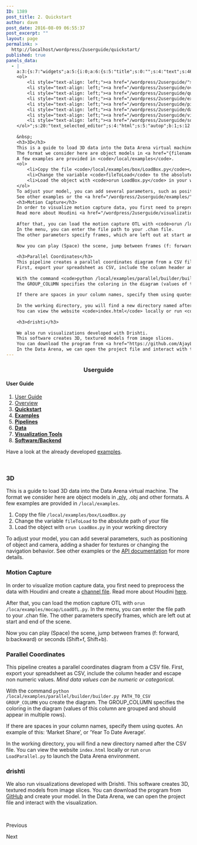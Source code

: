 ```yaml
---
ID: 1389
post_title: 2. Quickstart
author: davm
post_date: 2016-08-09 06:55:37
post_excerpt: ""
layout: page
permalink: >
  http://localhost/wordpress/2userguide/quickstart/
published: true
panels_data:
  - |
    a:3:{s:7:"widgets";a:5:{i:0;a:6:{s:5:"title";s:0:"";s:4:"text";s:46:"<h3 style="text-align: center;">Userguide</h3>";s:20:"text_selected_editor";s:4:"html";s:5:"autop";b:1;s:12:"_sow_form_id";s:13:"578723843cea2";s:11:"panels_info";a:7:{s:5:"class";s:31:"SiteOrigin_Widget_Editor_Widget";s:3:"raw";b:0;s:4:"grid";i:0;s:4:"cell";i:0;s:2:"id";i:0;s:9:"widget_id";s:36:"1ea35202-0ffb-4952-88db-1380842ca3f4";s:5:"style";a:2:{s:7:"padding";s:3:"0px";s:18:"background_display";s:4:"tile";}}}i:1;a:5:{s:8:"headline";a:6:{s:4:"text";s:0:"";s:3:"tag";s:2:"h3";s:4:"font";s:7:"default";s:5:"color";b:0;s:5:"align";s:4:"left";s:24:"so_field_container_state";s:4:"open";}s:12:"sub_headline";a:6:{s:4:"text";s:0:"";s:3:"tag";s:2:"h3";s:4:"font";s:7:"default";s:5:"color";b:0;s:5:"align";s:6:"center";s:24:"so_field_container_state";s:4:"open";}s:7:"divider";a:8:{s:5:"style";s:5:"solid";s:6:"weight";s:4:"thin";s:5:"color";b:0;s:11:"side_margin";s:4:"20px";s:16:"side_margin_unit";s:2:"px";s:10:"top_margin";s:4:"20px";s:15:"top_margin_unit";s:2:"px";s:24:"so_field_container_state";s:4:"open";}s:12:"_sow_form_id";s:13:"57871dc1b3fe7";s:11:"panels_info";a:7:{s:5:"class";s:33:"SiteOrigin_Widget_Headline_Widget";s:3:"raw";b:0;s:4:"grid";i:0;s:4:"cell";i:0;s:2:"id";i:1;s:9:"widget_id";s:36:"42c24578-cfd7-4dd5-8d52-e5b5178da0b8";s:5:"style";a:2:{s:7:"padding";s:3:"0px";s:18:"background_display";s:4:"tile";}}}i:2;a:6:{s:5:"title";s:0:"";s:4:"text";s:905:"<h4>User Guide</h4>
    <ol>
     	<li style="text-align: left;"><a href="/wordpress/2userguide/"> User Guide </a></li>
     	<li style="text-align: left;"><a href="/wordpress/2userguide/overview/"> Overview </a></li>
     	<li style="text-align: left;"><a href="/wordpress/2userguide/quickstart/"><strong> Quickstart</strong></a></li>
     	<li style="text-align: left;"><a href="/wordpress/2userguide/examples/"><strong> Examples</strong></a></li>
     	<li style="text-align: left;"><a href="/wordpress/2userguide/pipelines/"><strong> Pipelines</strong></a></li>
     	<li style="text-align: left;"><a href="/wordpress/2userguide/data/"><strong> Data</strong></a></li>
     	<li style="text-align: left;"><a href="/wordpress/2userguide/visualizationtools/"><strong> Visualization Tools</strong></a></li>
     	<li style="text-align: left;"><a href="/wordpress/2userguide/softwarebackend/"><strong> Software/Backend</strong></a></li>
    </ol>";s:20:"text_selected_editor";s:4:"html";s:5:"autop";b:1;s:12:"_sow_form_id";s:13:"576b4c626e8f5";s:11:"panels_info";a:7:{s:5:"class";s:31:"SiteOrigin_Widget_Editor_Widget";s:3:"raw";b:0;s:4:"grid";i:1;s:4:"cell";i:0;s:2:"id";i:2;s:9:"widget_id";s:36:"4a98973e-09c0-48a2-923d-fcbc887ca755";s:5:"style";a:1:{s:18:"background_display";s:4:"tile";}}}i:3;a:6:{s:5:"title";s:0:"";s:4:"text";s:2722:"Have a look at the already developed <a href="/wordpress/2userguide/examples/">examples</a>.
    
    &nbsp;
    <h3>3D</h3>
    This is a guide to load 3D data into the Data Arena virtual machine.
    The format we consider here are object models in <a href="{filename}data.md">.ply,</a> .obj and other formats.
    A few examples are provided in <code>/local/examples</code>.
    <ol>
     	<li>Copy the file <code>/local/examples/box/LoadBox.py</code></li>
     	<li>Change the variable <code>fileToLoad</code> to the absolute path of your file</li>
     	<li>Load the object with <code>orun LoadBox.py</code> in your working directory</li>
    </ol>
    To adjust your model, you can add several parameters, such as positioning of object and camera, adding a shader for textures or changing the navigation behavior.
    See other examples or the <a href="/wordpress/2userguide/examples/">API documentation</a> for more details.
    <h3>Motion Capture</h3>
    In order to visualize motion capture data, you first need to preprocess the data with Houdini and create a <a href="/wordpress/2userguide/data/">channel file</a>.
    Read more about Houdini <a href="/wordpress/2userguide/visualizationtools/">here</a>.
    
    After that, you can load the motion capture OTL with <code>orun /loca/examples/mocap/LoadOTL.py</code>.
    In the menu, you can enter the file path to your .chan file.
    The other parameters specify frames, which are left out at start and end of the scene.
    
    Now you can play (Space) the scene, jump between frames (f: forward, b:backward) or seconds (Shift+f, Shift+b).
    
    <h3>Parallel Coordinates</h3>
    This pipeline creates a parallel coordinates diagram from a CSV file.
    First, export your spreadsheet as CSV, include the column header and escape non numeric values. <em>Mind data values can be numeric or categorical.</em>
    
    With the command <code>python /local/examples/parallel/builder/builder.py PATH_TO_CSV GROUP_COLUMN</code> you create the diagram.
    The GROUP_COLUMN specifies the coloring in the diagram (values of this column are grouped and should appear in multiple rows).
    
    If there are spaces in your column names, specify them using quotes. An example of this: ‘Market Share’, or ‘Year To Date Average’.
    
    In the working directory, you will find a new directory named after the CSV file.
    You can view the website <code>index.html</code> locally or run <code>orun LoadParallel.py</code> to launch the Data Arena environment.
    
    <h3>drishti</h3>
    
    We also run visualizations developed with Drishti.
    This software creates 3D, textured models from image slices.
    You can download the program from <a href="https://github.com/AjayLimaye/drishti">GitHub</a> and create your model.
    In the Data Arena, we can open the project file and interact with the visualization.";s:20:"text_selected_editor";s:4:"html";s:5:"autop";b:1;s:12:"_sow_form_id";s:13:"57a9926dd28b0";s:11:"panels_info";a:7:{s:5:"class";s:31:"SiteOrigin_Widget_Editor_Widget";s:3:"raw";b:0;s:4:"grid";i:1;s:4:"cell";i:1;s:2:"id";i:3;s:9:"widget_id";s:36:"c5513b87-3667-4586-96de-fec56e786160";s:5:"style";a:1:{s:18:"background_display";s:4:"tile";}}}i:4;a:14:{s:8:"features";a:3:{i:0;a:9:{s:15:"container_color";b:0;s:4:"icon";s:31:"fontawesome-arrow-circle-o-left";s:10:"icon_color";s:7:"#3d3d3d";s:10:"icon_image";i:0;s:15:"icon_image_size";s:4:"full";s:5:"title";s:0:"";s:4:"text";s:0:"";s:9:"more_text";s:9:"Previous ";s:8:"more_url";s:0:"";}i:1;a:9:{s:15:"container_color";s:7:"#404040";s:4:"icon";s:0:"";s:10:"icon_color";s:7:"#FFFFFF";s:10:"icon_image";i:0;s:15:"icon_image_size";s:4:"full";s:5:"title";s:0:"";s:4:"text";s:0:"";s:9:"more_text";s:0:"";s:8:"more_url";s:0:"";}i:2;a:9:{s:15:"container_color";s:7:"#e8e8e8";s:4:"icon";s:32:"fontawesome-arrow-circle-o-right";s:10:"icon_color";s:7:"#3d3d3d";s:10:"icon_image";i:0;s:15:"icon_image_size";s:4:"full";s:5:"title";s:0:"";s:4:"text";s:0:"";s:9:"more_text";s:5:"Next ";s:8:"more_url";s:0:"";}}s:5:"fonts";a:4:{s:13:"title_options";a:5:{s:4:"font";s:7:"default";s:4:"size";b:0;s:9:"size_unit";s:2:"px";s:5:"color";b:0;s:24:"so_field_container_state";s:6:"closed";}s:12:"text_options";a:5:{s:4:"font";s:7:"default";s:4:"size";b:0;s:9:"size_unit";s:2:"px";s:5:"color";b:0;s:24:"so_field_container_state";s:6:"closed";}s:17:"more_text_options";a:5:{s:4:"font";s:7:"default";s:4:"size";b:0;s:9:"size_unit";s:2:"px";s:5:"color";b:0;s:24:"so_field_container_state";s:6:"closed";}s:24:"so_field_container_state";s:6:"closed";}s:15:"container_shape";s:0:"";s:14:"container_size";s:4:"84px";s:19:"container_size_unit";s:2:"px";s:9:"icon_size";s:4:"24px";s:14:"icon_size_unit";s:2:"px";s:7:"per_row";i:3;s:10:"responsive";b:1;s:12:"_sow_form_id";s:13:"57873dc4344d9";s:10:"title_link";b:0;s:9:"icon_link";b:0;s:10:"new_window";b:0;s:11:"panels_info";a:7:{s:5:"class";s:33:"SiteOrigin_Widget_Features_Widget";s:3:"raw";b:0;s:4:"grid";i:4;s:4:"cell";i:0;s:2:"id";i:4;s:9:"widget_id";s:36:"9cfce0d0-9f38-47ab-930d-0f36248ba8e9";s:5:"style";a:1:{s:18:"background_display";s:4:"tile";}}}}s:5:"grids";a:5:{i:0;a:2:{s:5:"cells";i:1;s:5:"style";a:3:{s:7:"padding";s:3:"0px";s:5:"align";s:0:"";s:14:"column_padding";s:0:"";}}i:1;a:2:{s:5:"cells";i:3;s:5:"style";a:4:{s:7:"padding";s:4:"10px";s:5:"align";s:0:"";s:11:"row_stretch";s:4:"full";s:14:"column_padding";s:0:"";}}i:2;a:2:{s:5:"cells";i:3;s:5:"style";a:4:{s:7:"padding";s:4:"20px";s:5:"align";s:0:"";s:11:"row_stretch";s:4:"full";s:14:"column_padding";s:0:"";}}i:3;a:2:{s:5:"cells";i:3;s:5:"style";a:4:{s:7:"padding";s:4:"20px";s:5:"align";s:0:"";s:11:"row_stretch";s:4:"full";s:14:"column_padding";s:0:"";}}i:4;a:2:{s:5:"cells";i:1;s:5:"style";a:0:{}}}s:10:"grid_cells";a:11:{i:0;a:2:{s:4:"grid";i:0;s:6:"weight";i:1;}i:1;a:2:{s:4:"grid";i:1;s:6:"weight";d:0.226999999999999813038442653123638592660427093505859375;}i:2;a:2:{s:4:"grid";i:1;s:6:"weight";d:0.69836738703339928946434156387113034725189208984375;}i:3;a:2:{s:4:"grid";i:1;s:6:"weight";d:0.0746326129666009252527913986341445706784725189208984375;}i:4;a:2:{s:4:"grid";i:2;s:6:"weight";d:0.2312091503267995340475948751191026531159877777099609375;}i:5;a:2:{s:4:"grid";i:2;s:6:"weight";d:0.6937117253778286585230716809746809303760528564453125;}i:6;a:2:{s:4:"grid";i:2;s:6:"weight";d:0.07507912429537184906269686734958668239414691925048828125;}i:7;a:2:{s:4:"grid";i:3;s:6:"weight";d:0.229575163398691384220029476637137122452259063720703125;}i:8;a:2:{s:4:"grid";i:3;s:6:"weight";d:0.69444444444444408670591428744955919682979583740234375;}i:9;a:2:{s:4:"grid";i:3;s:6:"weight";d:0.07598039215686445968511719684101990424096584320068359375;}i:10;a:2:{s:4:"grid";i:4;s:6:"weight";i:1;}}}
---
```

<h3 style="text-align: center;">Userguide</h3>
<h4>User Guide</h4>
<ol>
 	<li style="text-align: left;"><a href="/wordpress/2userguide/"> User Guide </a></li>
 	<li style="text-align: left;"><a href="/wordpress/2userguide/overview/"> Overview </a></li>
 	<li style="text-align: left;"><a href="/wordpress/2userguide/quickstart/"><strong> Quickstart</strong></a></li>
 	<li style="text-align: left;"><a href="/wordpress/2userguide/examples/"><strong> Examples</strong></a></li>
 	<li style="text-align: left;"><a href="/wordpress/2userguide/pipelines/"><strong> Pipelines</strong></a></li>
 	<li style="text-align: left;"><a href="/wordpress/2userguide/data/"><strong> Data</strong></a></li>
 	<li style="text-align: left;"><a href="/wordpress/2userguide/visualizationtools/"><strong> Visualization Tools</strong></a></li>
 	<li style="text-align: left;"><a href="/wordpress/2userguide/softwarebackend/"><strong> Software/Backend</strong></a></li>
</ol>
Have a look at the already developed <a href="http://127.0.0.1:8002">examples</a>.

&nbsp;
<h3>3D</h3>
This is a guide to load 3D data into the Data Arena virtual machine.
The format we consider here are object models in <a href="{filename}data.md">.ply,</a> .obj and other formats.
A few examples are provided in <code>/local/examples</code>.
<ol>
 	<li>Copy the file <code>/local/examples/box/LoadBox.py</code></li>
 	<li>Change the variable <code>fileToLoad</code> to the absolute path of your file</li>
 	<li>Load the object with <code>orun LoadBox.py</code> in your working directory</li>
</ol>
To adjust your model, you can add several parameters, such as positioning of object and camera, adding a shader for textures or changing the navigation behavior.
See other examples or the <a href="http://127.0.0.1:8001">API documentation</a> for more details.
<h3>Motion Capture</h3>
In order to visualize motion capture data, you first need to preprocess the data with Houdini and create a <a href="{filename}data.md">channel file</a>.
Read more about Houdini <a href="{filename}houdini.md">here</a>.

After that, you can load the motion capture OTL with <code>orun /loca/examples/mocap/LoadOTL.py</code>.
In the menu, you can enter the file path to your .chan file.
The other parameters specify frames, which are left out at start and end of the scene.

Now you can play (Space) the scene, jump between frames (f: forward, b:backward) or seconds (Shift+f, Shift+b).
<h3>Parallel Coordinates</h3>
This pipeline creates a parallel coordinates diagram from a CSV file.
First, export your spreadsheet as CSV, include the column header and escape non numeric values. <em>Mind data values can be numeric or categorical.</em>

With the command <code>python /local/examples/parallel/builder/builder.py PATH_TO_CSV GROUP_COLUMN</code> you create the diagram.
The GROUP_COLUMN specifies the coloring in the diagram (values of this column are grouped and should appear in multiple rows).

If there are spaces in your column names, specify them using quotes. An example of this: ‘Market Share’, or ‘Year To Date Average’.

In the working directory, you will find a new directory named after the CSV file.
You can view the website <code>index.html</code> locally or run <code>orun LoadParallel.py</code> to launch the Data Arena environment.
<h3>drishti</h3>
We also run visualizations developed with Drishti.
This software creates 3D, textured models from image slices.
You can download the program from <a href="https://github.com/AjayLimaye/drishti">GitHub</a> and create your model.
In the Data Arena, we can open the project file and interact with the visualization.

&nbsp;
<p class="sow-more-text">Previous</p>
<p class="sow-more-text">Next</p>